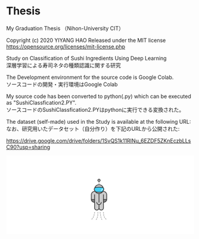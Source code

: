 # Thesis 
  My Graduation Thesis （Nihon-University CIT） 
  
  Copyright (c) 2020 YIYANG HAO 
  Released under the MIT license  
  https://opensource.org/licenses/mit-license.php 
   
  Study on Classification of Sushi Ingredients Using Deep Learning  
  深層学習による寿司ネタの種類認識に関する研究  
  

  The Development environment for the source code is Google Colab.  
  ソースコードの開発・実行環境はGoogle Colab  

  My source code has been converted to python(.py) which can be executed as "SushiClassfication2.PY".  
  ソースコードのSushiClassfication2.PYはpythonに実行できる変換された。  

  The dataset (self-made) used in the Study is available at the following URL:  
  なお、研究用いたデータセット（自分作り）を下記のURLから公開された: 
  
  https://drive.google.com/drive/folders/1SvQS1k11RINu_6EZDF5ZKnEczbLLsC90?usp=sharing  
  
  
   ![astronaut Made By jianliming2](https://github.com/AozakiHayate/Thesis-/blob/main/astronaut.svg) 
